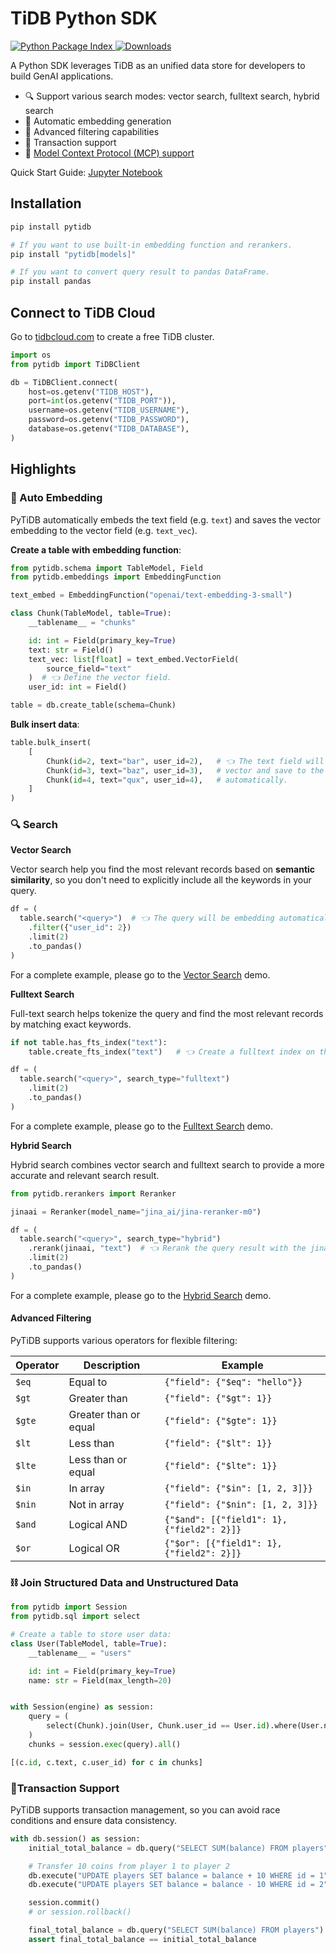 # TiDB Python SDK

<p>
  <a href="https://pypi.org/project/pytidb">
    <img src="https://img.shields.io/pypi/v/pytidb.svg" alt="Python Package Index"/>
  </a>
  <a href="https://pypistats.org/packages/pytidb">
    <img src="https://img.shields.io/pypi/dm/pytidb.svg" alt="Downloads"/>
  </a>
</p>

A Python SDK leverages TiDB as an unified data store for developers to build GenAI applications.

- 🔍 Support various search modes: vector search, fulltext search, hybrid search
- 🔄 Automatic embedding generation
- 🎯 Advanced filtering capabilities
- 💱 Transaction support
- 🔌 [Model Context Protocol (MCP) support](https://github.com/pingcap/pytidb/blob/main/docs/mcp.md)

Quick Start Guide: [Jupyter Notebook](https://github.com/pingcap/pytidb/blob/main/docs/quickstart.ipynb)

## Installation

```bash
pip install pytidb

# If you want to use built-in embedding function and rerankers.
pip install "pytidb[models]"

# If you want to convert query result to pandas DataFrame.
pip install pandas
```

## Connect to TiDB Cloud

Go to [tidbcloud.com](https://tidbcloud.com/) to create a free TiDB cluster.

```python
import os
from pytidb import TiDBClient

db = TiDBClient.connect(
    host=os.getenv("TIDB_HOST"),
    port=int(os.getenv("TIDB_PORT")),
    username=os.getenv("TIDB_USERNAME"),
    password=os.getenv("TIDB_PASSWORD"),
    database=os.getenv("TIDB_DATABASE"),
)
```

## Highlights

### 🤖 Auto Embedding

PyTiDB automatically embeds the text field (e.g. `text`) and saves the vector embedding to the vector field (e.g. `text_vec`).

**Create a table with embedding function**:

```python
from pytidb.schema import TableModel, Field
from pytidb.embeddings import EmbeddingFunction

text_embed = EmbeddingFunction("openai/text-embedding-3-small")

class Chunk(TableModel, table=True):
    __tablename__ = "chunks"

    id: int = Field(primary_key=True)
    text: str = Field()
    text_vec: list[float] = text_embed.VectorField(
        source_field="text"
    )  # 👈 Define the vector field.
    user_id: int = Field()

table = db.create_table(schema=Chunk)
```

**Bulk insert data**:

```python
table.bulk_insert(
    [
        Chunk(id=2, text="bar", user_id=2),   # 👈 The text field will be embedded to a 
        Chunk(id=3, text="baz", user_id=3),   # vector and save to the text_vec field
        Chunk(id=4, text="qux", user_id=4),   # automatically.
    ]
)
```

### 🔍 Search

**Vector Search**

Vector search help you find the most relevant records based on **semantic similarity**, so you don't need to explicitly include all the keywords in your query.

```python
df = (
  table.search("<query>")  # 👈 The query will be embedding automatically.
    .filter({"user_id": 2})
    .limit(2)
    .to_pandas()
)
```

For a complete example, please go to the [Vector Search](https://github.com/pingcap/pytidb/blob/main/examples/vector_search) demo.

**Fulltext Search**

Full-text search helps tokenize the query and find the most relevant records by matching exact keywords.

```python
if not table.has_fts_index("text"):
    table.create_fts_index("text")   # 👈 Create a fulltext index on the text column.

df = (
  table.search("<query>", search_type="fulltext")
    .limit(2)
    .to_pandas()
)
```

For a complete example, please go to the [Fulltext Search](https://github.com/pingcap/pytidb/blob/main/examples/fulltext_search) demo.

**Hybrid Search**

Hybrid search combines vector search and fulltext search to provide a more accurate and relevant search result.

```python
from pytidb.rerankers import Reranker

jinaai = Reranker(model_name="jina_ai/jina-reranker-m0")

df = (
  table.search("<query>", search_type="hybrid")
    .rerank(jinaai, "text")  # 👈 Rerank the query result with the jinaai model.
    .limit(2)
    .to_pandas()
)
```

For a complete example, please go to the [Hybrid Search](https://github.com/pingcap/pytidb/blob/main/examples/hybrid_search) demo.

#### Advanced Filtering

PyTiDB supports various operators for flexible filtering:

| Operator | Description           | Example                                    |
| -------- | --------------------- | ------------------------------------------ |
| `$eq`    | Equal to              | `{"field": {"$eq": "hello"}}`              |
| `$gt`    | Greater than          | `{"field": {"$gt": 1}}`                    |
| `$gte`   | Greater than or equal | `{"field": {"$gte": 1}}`                   |
| `$lt`    | Less than             | `{"field": {"$lt": 1}}`                    |
| `$lte`   | Less than or equal    | `{"field": {"$lte": 1}}`                   |
| `$in`    | In array              | `{"field": {"$in": [1, 2, 3]}}`            |
| `$nin`   | Not in array          | `{"field": {"$nin": [1, 2, 3]}}`           |
| `$and`   | Logical AND           | `{"$and": [{"field1": 1}, {"field2": 2}]}` |
| `$or`    | Logical OR            | `{"$or": [{"field1": 1}, {"field2": 2}]}`  |


### ⛓ Join Structured Data and Unstructured Data

```python
from pytidb import Session
from pytidb.sql import select

# Create a table to store user data:
class User(TableModel, table=True):
    __tablename__ = "users"

    id: int = Field(primary_key=True)
    name: str = Field(max_length=20)


with Session(engine) as session:
    query = (
        select(Chunk).join(User, Chunk.user_id == User.id).where(User.name == "Alice")
    )
    chunks = session.exec(query).all()

[(c.id, c.text, c.user_id) for c in chunks]
```

### 💱Transaction Support

PyTiDB supports transaction management, so you can avoid race conditions and ensure data consistency.

```python
with db.session() as session:
    initial_total_balance = db.query("SELECT SUM(balance) FROM players").scalar()

    # Transfer 10 coins from player 1 to player 2
    db.execute("UPDATE players SET balance = balance + 10 WHERE id = 1")
    db.execute("UPDATE players SET balance = balance - 10 WHERE id = 2")

    session.commit()
    # or session.rollback()

    final_total_balance = db.query("SELECT SUM(balance) FROM players").scalar()
    assert final_total_balance == initial_total_balance
```
